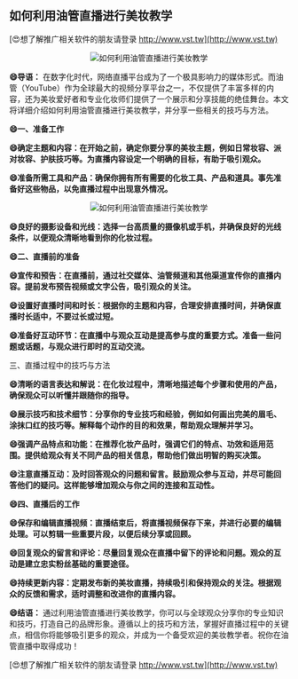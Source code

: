## **如何利用油管直播进行美妆教学**

[😍想了解推广相关软件的朋友请登录 http://www.vst.tw](http://www.vst.tw)

 <center><img src="https://vst.tw/MP4/tuiguang/png/8.png" alt="如何利用油管直播进行美妆教学"></center>

**😄导语：**
在数字化时代，网络直播平台成为了一个极具影响力的媒体形式。而油管（YouTube）作为全球最大的视频分享平台之一，不仅提供了丰富多样的内容，还为美妆爱好者和专业化妆师们提供了一个展示和分享技能的绝佳舞台。本文将详细介绍如何利用油管直播进行美妆教学，并分享一些相关的技巧与方法。

**😄一、准备工作**

**😄确定主题和内容：在开始之前，确定你要分享的美妆主题，例如日常妆容、派对妆容、护肤技巧等。为直播内容设定一个明确的目标，有助于吸引观众。**

**😄准备所需工具和产品：确保你拥有所有需要的化妆工具、产品和道具。事先准备好这些物品，以免直播过程中出现意外情况。**

 <center><img src="https://vst.tw/MP4/tuiguang/png/2.png" alt="如何利用油管直播进行美妆教学"></center>

**😄良好的摄影设备和光线：选择一台高质量的摄像机或手机，并确保良好的光线条件，以便观众清晰地看到你的化妆过程。**

**😄二、直播前的准备**

**😄宣传和预告：在直播前，通过社交媒体、油管频道和其他渠道宣传你的直播内容。提前发布预告视频或文字公告，吸引观众的关注。**

**😄设置好直播时间和时长：根据你的主题和内容，合理安排直播时间，并确保直播时长适中，不要过长或过短。**

**😄准备好互动环节：在直播中与观众互动是提高参与度的重要方式。准备一些问题或话题，与观众进行即时的互动交流。**

三、直播过程中的技巧与方法

**😄清晰的语言表达和解说：在化妆过程中，清晰地描述每个步骤和使用的产品，确保观众可以听懂并跟随你的指导。**

**😄展示技巧和技术细节：分享你的专业技巧和经验，例如如何画出完美的眉毛、涂抹口红的技巧等。解释每个动作的目的和效果，帮助观众理解并学习。**

**😄强调产品特点和功能：在推荐化妆产品时，强调它们的特点、功效和适用范围。提供给观众有关不同产品的相关信息，帮助他们做出明智的购买决策。**

**😄注意直播互动：及时回答观众的问题和留言。鼓励观众参与互动，并尽可能回答他们的疑问。这样能够增加观众与你之间的连接和互动性。**

**😄四、直播后的工作**

**😄保存和编辑直播视频：直播结束后，将直播视频保存下来，并进行必要的编辑处理。可以剪辑一些重要片段，以便后续分享或回顾。**

**😄回复观众的留言和评论：尽量回复观众在直播中留下的评论和问题。观众的互动是建立忠实粉丝基础的重要途径。**

**😄持续更新内容：定期发布新的美妆直播，持续吸引和保持观众的关注。根据观众的反馈和需求，适时调整和改进你的直播内容。**

**😄结语：**
通过利用油管直播进行美妆教学，你可以与全球观众分享你的专业知识和技巧，打造自己的品牌形象。遵循以上的技巧和方法，掌握好直播过程中的关键点，相信你将能够吸引更多的观众，并成为一个备受欢迎的美妆教学者。祝你在油管直播中取得成功！

[😍想了解推广相关软件的朋友请登录 http://www.vst.tw](http://www.vst.tw)




